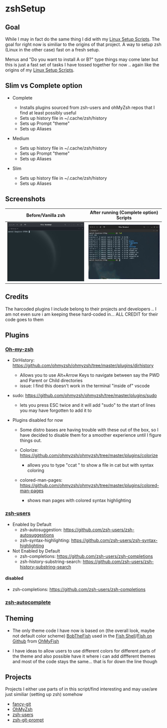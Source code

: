 # zshSetup

## Goal

While I may in fact do the same thing I did with my [Linux Setup Scripts](https://github.com/Xmetalfanx/linuxSetup).  The goal for right now is similiar to the origins of that project.  A way to setup zsh (Linux in the other case) fast on a fresh setup.

Menus and "Do you want to install A or B?" type things may come later but this is just a fast set of tasks I have tossed together for now .. again like the origins of my [Linux Setup Scripts](https://github.com/Xmetalfanx/linuxSetup).

## Slim vs Complete option 
- Complete 
  - Installs plugins sourced from zsh-users and ohMyZsh repos that I find at least possibly useful
  - Sets up history file in ~/.cache/zsh/history
  - Sets up Prompt "theme"
  - Sets up Aliases

- Medium 
  - Sets up history file in ~/.cache/zsh/history
  - Sets up Prompt "theme"
  - Sets up Aliases

- Slim 
  - Sets up history file in ~/.cache/zsh/history
  - Sets up Aliases

## Screenshots 

| Before/Vanilla zsh                                   | After running (Complete option) Scripts               |
|------------------------------------------------------|-------------------------------------------------------|
| ![Before/Vanilla zsh](assets/screenshots/before.jpg) | ![After running script](assets/screenshots/after.jpg) |


## Credits

The harcoded plugins I include belong to their projects and developers .. I am not even sure i am keeping these hard-coded in... ALL CREDIT for their code goes to them 

## Plugins

### [Oh-my-zsh](https://github.com/ohmyzsh/ohmyzsh)

- DirHistory: https://github.com/ohmyzsh/ohmyzsh/tree/master/plugins/dirhistory
  - Allows you to use Alt+Arrow Keys to navigate between say the PWD and Parent or Child directories
  - issue: I find this doesn't work in the terminal "inside of" vscode 
- sudo: https://github.com/ohmyzsh/ohmyzsh/tree/master/plugins/sudo
  - lets you  press ESC twice and it will add "sudo" to the start of lines you may have forgotten to add it to

- Plugins disabled for now
  - Some distro bases are having trouble with these out of the box, so I have decided to disable them for a smoother experience until I figure things out.

  -  Colorize: https://github.com/ohmyzsh/ohmyzsh/tree/master/plugins/colorize
     - allows you to type "ccat <file>" to show a file in cat but with syntax coloring
  - colored-man-pages: https://github.com/ohmyzsh/ohmyzsh/tree/master/plugins/colored-man-pages
    - shows man pages with colored syntax highlighting 



### [zsh-users](https://github.com/zsh-users)

- Enabled by Default
  - zsh-autosuggestion: https://github.com/zsh-users/zsh-autosuggestions
  - zsh-syntax-highlighting: https://github.com/zsh-users/zsh-syntax-highlighting
- Not Enabled by Default
  - zsh-completions: https://github.com/zsh-users/zsh-completions
  - zsh-history-substring-search: https://github.com/zsh-users/zsh-history-substring-search


#### disabled 

- zsh-completions: https://github.com/zsh-users/zsh-completions

### [zsh-autocomplete]()

## Theming
- The only theme code I have now is based on (the overall look, maybe not default color scheme) [BobTheFish](https://github.com/oh-my-fish/theme-bobthefish) used in the [Fish Shell](https://fishshell.com/)/[Fish on Github](https://github.com/fish-shell/fish-shell) from [OhMyFish](https://github.com/oh-my-fish/oh-my-fish)

- I have ideas to allow users to use different colors for different parts of the theme and also possible have it where i can add diffferent themes and most of the code stays the same... that is for down the line though 


## Projects

Projects I either use parts of in this script/find interesting and may use/are just similiar (setting up zsh) somehow 

- [fancy-git](https://github.com/diogocavilha/fancy-git)
- [OhMyZsh](https://github.com/ohmyzsh/ohmyzsh)
- [zsh-users](https://github.com/zsh-users)
- [zsh-git-prompt](https://github.com/zsh-git-prompt/zsh-git-prompt)
